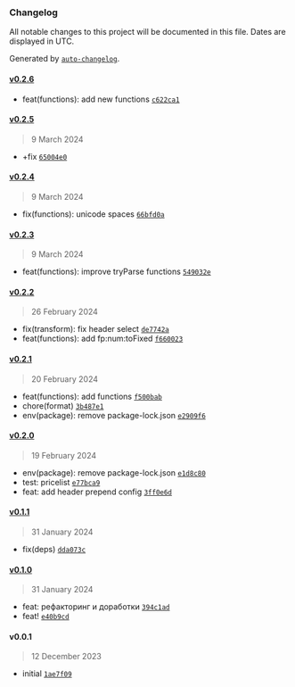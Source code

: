 ### Changelog

All notable changes to this project will be documented in this file. Dates are displayed in UTC.

Generated by [`auto-changelog`](https://github.com/CookPete/auto-changelog).

#### [v0.2.6](https://github.com/wmakeev/csv-transform/compare/v0.2.5...v0.2.6)

- feat(functions): add new functions [`c622ca1`](https://github.com/wmakeev/csv-transform/commit/c622ca160cc582a823702d13d969e69fb59864b4)

#### [v0.2.5](https://github.com/wmakeev/csv-transform/compare/v0.2.4...v0.2.5)

> 9 March 2024

- +fix [`65004e0`](https://github.com/wmakeev/csv-transform/commit/65004e0c3d91b222507290eec6ea763fcac05a8f)

#### [v0.2.4](https://github.com/wmakeev/csv-transform/compare/v0.2.3...v0.2.4)

> 9 March 2024

- fix(functions): unicode spaces [`66bfd0a`](https://github.com/wmakeev/csv-transform/commit/66bfd0a192462abd9d9a672b0814fb97da85a79c)

#### [v0.2.3](https://github.com/wmakeev/csv-transform/compare/v0.2.2...v0.2.3)

> 9 March 2024

- feat(functions): improve tryParse functions [`549032e`](https://github.com/wmakeev/csv-transform/commit/549032efe2c395efba5052e5ac515d134e598781)

#### [v0.2.2](https://github.com/wmakeev/csv-transform/compare/v0.2.1...v0.2.2)

> 26 February 2024

- fix(transform): fix header select [`de7742a`](https://github.com/wmakeev/csv-transform/commit/de7742adcffcff5bf99690327f4906e228d01eb0)
- feat(functions): add fp:num:toFixed [`f660023`](https://github.com/wmakeev/csv-transform/commit/f66002361780fb5985919449e04a63941a9c531d)

#### [v0.2.1](https://github.com/wmakeev/csv-transform/compare/v0.2.0...v0.2.1)

> 20 February 2024

- feat(functions): add functions [`f500bab`](https://github.com/wmakeev/csv-transform/commit/f500bab1fd38031f78a6ba4b6ca88c83382d849f)
- chore(format) [`3b487e1`](https://github.com/wmakeev/csv-transform/commit/3b487e190a854fb31e0542b2b89477a38b30bac6)
- env(package): remove package-lock.json [`e2909f6`](https://github.com/wmakeev/csv-transform/commit/e2909f637695b7951ab84f6c7712cc5fd4a262f5)

#### [v0.2.0](https://github.com/wmakeev/csv-transform/compare/v0.1.1...v0.2.0)

> 19 February 2024

- env(package): remove package-lock.json [`e1d8c80`](https://github.com/wmakeev/csv-transform/commit/e1d8c809d913dd8469159c25d4b89fef494b5a52)
- test: pricelist [`e77bca9`](https://github.com/wmakeev/csv-transform/commit/e77bca9d3f50f5c5f58ba6ba8645d8dd4cd4f395)
- feat: add header prepend config [`3ff0e6d`](https://github.com/wmakeev/csv-transform/commit/3ff0e6d17f34809e7ccb70b1db7af706ef5f2595)

#### [v0.1.1](https://github.com/wmakeev/csv-transform/compare/v0.1.0...v0.1.1)

> 31 January 2024

- fix(deps) [`dda073c`](https://github.com/wmakeev/csv-transform/commit/dda073cfa720b02ae99cc7b11d2ba94b3c1a8a8d)

#### [v0.1.0](https://github.com/wmakeev/csv-transform/compare/v0.0.1...v0.1.0)

> 31 January 2024

- feat: рефакторинг и доработки [`394c1ad`](https://github.com/wmakeev/csv-transform/commit/394c1ad51303ad347c47ea598ec7ded647283dc0)
- feat! [`e40b9cd`](https://github.com/wmakeev/csv-transform/commit/e40b9cd9a4f2ed9721b6dd5b38e011a4ad8761e3)

#### v0.0.1

> 12 December 2023

- initial [`1ae7f09`](https://github.com/wmakeev/csv-transform/commit/1ae7f0948195b77c4d7d4e0fe146642073686a84)
